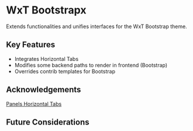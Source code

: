 WxT Bootstrapx
==============
Extends functionalities and unifies interfaces for the WxT Bootstrap theme.

Key Features
------------

* Integrates Horizontal Tabs
* Modifies some backend paths to render in frontend (Bootstrap)
* Overrides contrib templates for Bootstrap

Acknowledgements
----------------

[Panels Horizontal Tabs][panels_horizontal_tabs]

Future Considerations
---------------------


<!-- Links Referenced -->

[drupalwxt]:                    http://drupal.org/project/wetkit
[wxt]:                          http://github.com/wet-boew/wet-boew
[panels_horizontal_tabs]:       https://www.drupal.org/sandbox/shaundychko/2126611
